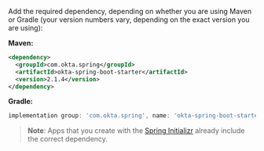 Add the required dependency, depending on whether you are using Maven or Gradle (your version numbers vary, depending on the exact version you are using):

**Maven:**

```xml
<dependency>
  <groupId>com.okta.spring</groupId>
  <artifactId>okta-spring-boot-starter</artifactId>
  <version>2.1.4</version>
</dependency>
```

**Gradle:**

```groovy
implementation group: 'com.okta.spring', name: 'okta-spring-boot-starter', version: '2.1.4'
```

> **Note**: Apps that you create with the [Spring Initializr](https://start.spring.io/#!type=maven-project&language=java&packaging=jar&jvmVersion=11&groupId=com.example&artifactId=demo&name=demo&description=Demo%20project%20for%20Spring%20Boot&packageName=com.example.demo&dependencies=web,okta) already include the correct dependency.
